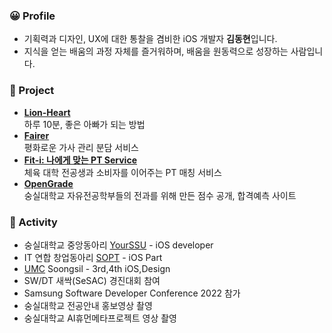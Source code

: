 
### 😀 Profile
- 기획력과 디자인, UX에 대한 통찰을 겸비한 iOS 개발자 **김동현**입니다.
- 지식을 얻는 배움의 과정 자체를 즐거워하며, 배움을 원동력으로 성장하는 사람입니다.


### 🌳 Project
- [**Lion-Heart**](https://github.com/gosopt-LionHeart)  
 하루 10분, 좋은 아빠가 되는 방법
- [**Fairer**](https://www.behance.net/gallery/147276499/fairerPeacemaker-for-Houseworker)  
  평화로운 가사 관리 분담 서비스 
- [**Fit-i: 나에게 맞는 PT Service**](https://github.com/FIT-I) </br>
  체육 대학 전공생과 소비자를 이어주는 PT 매칭 서비스
- [**OpenGrade**](https://github.com/ssuperpower-developer/OpenGrade-frontend) </br>
  숭실대학교 자유전공학부들의 전과를 위해 만든 점수 공개, 합격예측 사이트

### 🌊 Activity

- 숭실대학교 중앙동아리 [YourSSU](https://intro.yourssu.com/) - iOS developer 
- IT 연합 창업동아리 [SOPT](https://www.sopt.org/) - iOS Part 
- [UMC](https://www.makeus.in/umc) Soongsil - 3rd,4th iOS,Design
- SW/DT   새싹(SeSAC) 경진대회 참여
- Samsung Software Developer Conference 2022 참가
- 숭실대학교 전공안내 홍보영상 촬영
- 숭실대학교 AI휴먼메타프로젝트 영상 촬영
